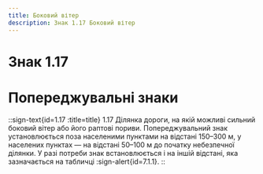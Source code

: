 ```yaml
---
title: Боковий вітер
description: Знак 1.17 Боковий вітер
---
```

# Знак 1.17
# Попереджувальні знаки
::sign-text{id=1.17 :title=title}
1.17 Ділянка дороги, на якій можливі сильний боковий вітер або його раптові пориви.
Попереджувальний знак установлюється поза населеними пунктами на відстані 150–300 м, у населених пунктах — на відстані 50–100 м до початку небезпечної ділянки. У разі потреби знак встановлюється і на іншій відстані, яка зазначається на табличці :sign-alert{id=7.1.1}.
::